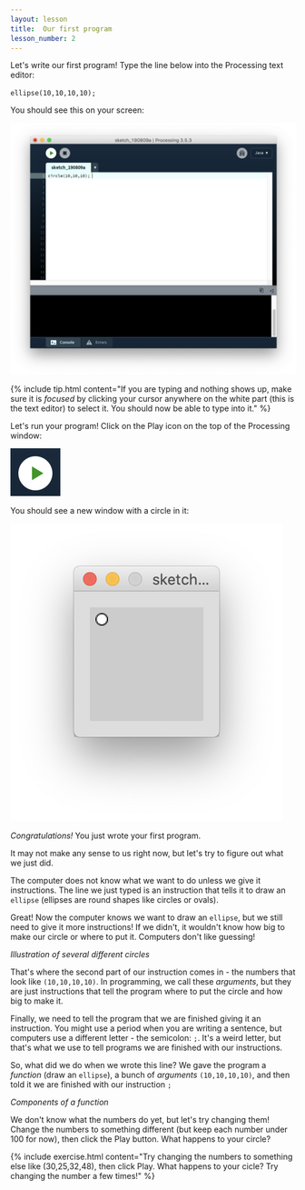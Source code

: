 ```yaml
---
layout: lesson
title:  Our first program
lesson_number: 2
---
```


Let's write our first program! Type the line below into the Processing text editor:

<code>ellipse(10,10,10,10);</code>

You should see this on your screen:

![Processing Content](/assets/images/lesson2-1.png)

{% include tip.html content="If you are typing and nothing shows up, make sure it is <em>focused</em> by clicking your cursor anywhere on the white part (this is the text editor) to select it. You should now be able to type into it." %}

Let's run your program! Click on the <i class="fa fa-play"></i> Play icon on the top of the Processing window:

![Processing Content](/assets/images/lesson2-2.png)

You should see a new window with a circle in it:

![Processing Content](/assets/images/lesson2-3.png)

<i class="fas fa-graduation-cap"></i> *Congratulations!* You just wrote your first program. 

It may not make any sense to us right now, but let's try to figure out what we just did.

The computer does not know what we want to do unless we give it instructions. The line we just typed is an instruction that tells it to draw an ```ellipse``` (ellipses are round shapes like circles or ovals). 

Great! Now the computer knows we want to draw an ```ellipse```, but we still need to give it more instructions! If we didn't, it wouldn't know how big to make our circle or where to put it. Computers don't like guessing!

*Illustration of several different circles*

That's where the second part of our instruction comes in - the numbers that look like ```(10,10,10,10)```. In programming, we call these *arguments*, but they are just instructions that tell the program where to put the circle and how big to make it.

Finally, we need to tell the program that we are finished giving it an instruction. You might use a period when you are writing a sentence, but computers use a different letter - the semicolon: ```;```. It's a weird letter, but that's what we use to tell programs we are finished with our instructions.

So, what did we do when we wrote this line? We gave the program a *function* (draw an ```ellipse```), a bunch of *arguments* ```(10,10,10,10)```, and then told it we are finished with our instruction ```;```

*Components of a function*

We don't know what the numbers do yet, but let's try changing them! Change the numbers to something different (but keep each number under 100 for now), then click the Play button. What happens to your circle?

{% include exercise.html content="Try changing the numbers to something else like (30,25,32,48), then click Play. What happens to your cicle? Try changing the number a few times!" %}
